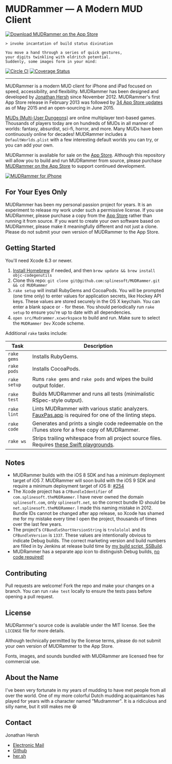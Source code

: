 # MUDRammer — A Modern MUD Client

[![Download MUDRammer on the App Store](http://linkmaker.itunes.apple.com/images/badges/en-us/badge_appstore-lrg.svg)](https://itunes.apple.com/us/app/mudrammer-a-modern-mud-client/id597157072?mt=8)

```
> invoke incantation of build status divination

You move a hand through a series of quick gestures, 
your digits twinkling with eldritch potential. 
Suddenly, some images form in your mind:
```

[![Circle CI](https://circleci.com/gh/splinesoft/MUDRammer.svg?style=svg)](https://circleci.com/gh/splinesoft/MUDRammer) [![Coverage Status](https://coveralls.io/repos/splinesoft/MUDRammer/badge.svg)](https://coveralls.io/r/splinesoft/MUDRammer)

<hr/>

MUDRammer is a modern MUD client for iPhone and iPad focused on speed, accessibility, and flexibility. MUDRammer has been designed and developed by [Jonathan Hersh](#contact) since November 2012. MUDRammer's first App Store release in February 2013 was followed by [34 App Store updates](https://github.com/splinesoft/MUDRammer/blob/master/AppStore/updates.txt) as of May 2015 and an open-sourcing in June 2015.

[MUDs (Multi-User Dungeons)](https://en.wikipedia.org/wiki/MUD) are online multiplayer text-based games. Thousands of players today are on hundreds of MUDs in all manner of worlds: fantasy, absurdist, sci-fi, horror, and more. Many MUDs have been continuously online for decades! MUDRammer includes a `DefaultWorlds.plist` with a few interesting default worlds you can try, or you can add your own.

MUDRammer is available for sale on the [App Store](https://itunes.apple.com/us/app/mudrammer-a-modern-mud-client/id597157072?mt=8). Although this repository will allow you to build and run MUDRammer from source, please purchase [MUDRammer on the App Store](https://itunes.apple.com/us/app/mudrammer-a-modern-mud-client/id597157072?mt=8) to support continued development.

[![MUDRammer for iPhone](https://github.com/splinesoft/MUDRammer/raw/master/AppStore/Screenshots/51.png)](https://itunes.apple.com/us/app/mudrammer-a-modern-mud-client/id597157072?mt=8)

## For Your Eyes Only

MUDRammer has been my personal passion project for years. It is an experiment to release my work under such a permissive license. If you use MUDRammer, please purchase a copy from the [App Store](https://itunes.apple.com/us/app/mudrammer-a-modern-mud-client/id597157072?mt=8) rather than running it from source. If you want to create your own software based on MUDRammer, please make it meaningfully different and not just a clone. Please do not submit your own version of MUDRammer to the App Store.

## Getting Started

You'll need Xcode 6.3 or newer.

1. [Install Homebrew](http://brew.sh) if needed, and then `brew update && brew install objc-codegenutils`
2. Clone this repo: `git clone git@github.com:splinesoft/MUDRammer.git && cd MUDRammer`
3. `rake setup` will install RubyGems and CocoaPods. You will be prompted (one time only) to enter values for application secrets, like Hockey API keys. These values are stored securely in the OS X keychain. You can enter a blank space or `-` for these. You should periodically run `rake setup` to ensure you're up to date with all dependencies.
4. `open src/Mudrammer.xcworkspace` to build and run. Make sure to select the `MUDRammer Dev` Xcode scheme.

Additional `rake` tasks include:

| Task | Description |
| ---- | ----- |
| `rake gems` | Installs RubyGems. |
| `rake pods` | Installs CocoaPods. |
| `rake setup` | Runs `rake gems` and `rake pods` and wipes the build output folder. |
| `rake test` | Builds MUDRammer and runs all tests (minimalistic RSpec-style output). |
| `rake lint` | Lints MUDRammer with various static analyzers. [FauxPas.app](http://fauxpasapp.com) is required for one of the linting steps. |
| `rake code` | Generates and prints a single code redeemable on the iTunes store for a free copy of MUDRammer. |
| `rake ws` | Strips trailing whitespace from all project source files. Requires [these Swift playgrounds](https://github.com/jhersh/playgrounds). |

## Notes

- MUDRammer builds with the iOS 8 SDK and has a minimum deployment target of iOS 7. MUDRammer will soon build with the iOS 9 SDK and require a minimum deployment target of iOS 8: [#254](https://github.com/splinesoft/MUDRammer/pull/254)
- The Xcode project has a `CFBundleIdentifier` of `com.splinesoft.theMUDRammer`. I have never owned the domain `splinesoft.com`, only `splinesoft.net`, so the correct bundle ID should be `net.splinesoft.theMUDRammer`. I made this naming mistake in 2012. Bundle IDs cannot be changed after app release, so Xcode has shamed me for my mistake every time I open the project, thousands of times over the last few years.
- The project's `CFBundleShortVersionString` is `trolololol` and its `CFBundleVersion` is `1337`. These values are intentionally obvious to indicate Debug builds. The correct marketing version and build numbers are filled in by Jenkins at release build time by [my build script, SSBuild](https://github.com/splinesoft/SSBuild).
- MUDRammer has a separate app icon to distinguish Debug builds, [no code required!](http://list.her.sh/beta-app-icons)

## Contributing

Pull requests are welcome! Fork the repo and make your changes on a branch. You can run `rake test` locally to ensure the tests pass before opening a pull request.

## License

MUDRammer's source code is available under the MIT license. See the `LICENSE` file for more details.

Although technically permitted by the license terms, please do not submit your own version of MUDRammer to the App Store.

Fonts, images, and sounds bundled with MUDRammer are licensed free for commercial use.

## About the Name

I've been very fortunate in my years of mudding to have met people from all over the world. One of my more colorful Dutch mudding acquaintances has played for years with a character named "Mudrammer". It is a ridiculous and silly name, but it still makes me :laughing:

## Contact

Jonathan Hersh

- [Electronic Mail](mailto:jon@her.sh)
- [Github](https://github.com/jhersh)
- [her.sh](http://her.sh)
